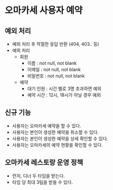 # 오마카세 사용자 예약

## 예외 처리

- 예외 처리 후 적절한 응답 반환 (404, 403.. 등)
- 예외 처리
    - 회원
        - 이름 : not null, not blank
        - 이메일 : not null, not blank
        - 비밀번호 : not null, not blank
    - 예약
        - 대기 인원 : 시간 별로 3명 초과하면 예외
        - 예약 시간 : 12시, 18시가 아닐 경우 예외

## 신규 기능

- 사용자는 오마카세 예약을 할 수 있다.
- 사용자는 본인이 생성한 예약을 취소할 수 있다.
- 사용자는 본인이 생성한 예약을 상세 확인할 수 있다.
- 사용자는 오마카세의 예약 현황을 확인할 수 있다.

## 오마카세 레스토랑 운영 정책

- 런치, 디너 두 타임을 받는다.
- 타임 당 최대 3팀을 받을 수 있다.
